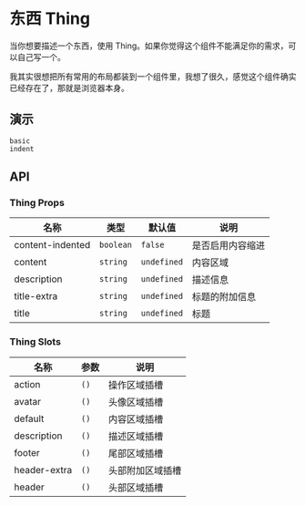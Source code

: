 # 东西 Thing

当你想要描述一个东西，使用 Thing。如果你觉得这个组件不能满足你的需求，可以自己写一个。

我其实很想把所有常用的布局都装到一个组件里，我想了很久，感觉这个组件确实已经存在了，那就是浏览器本身。

## 演示

```demo
basic
indent
```

## API

### Thing Props

| 名称             | 类型      | 默认值      | 说明             |
| ---------------- | --------- | ----------- | ---------------- |
| content-indented | `boolean` | `false`     | 是否启用内容缩进 |
| content          | `string`  | `undefined` | 内容区域         |
| description      | `string`  | `undefined` | 描述信息         |
| title-extra      | `string`  | `undefined` | 标题的附加信息   |
| title            | `string`  | `undefined` | 标题             |

### Thing Slots

| 名称         | 参数 | 说明             |
| ------------ | ---- | ---------------- |
| action       | `()` | 操作区域插槽     |
| avatar       | `()` | 头像区域插槽     |
| default      | `()` | 内容区域插槽     |
| description  | `()` | 描述区域插槽     |
| footer       | `()` | 尾部区域插槽     |
| header-extra | `()` | 头部附加区域插槽 |
| header       | `()` | 头部区域插槽     |
